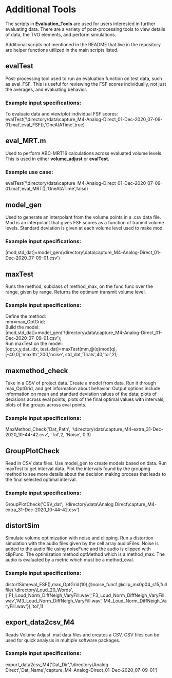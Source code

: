 # Additional Tools
The scripts in **Evaluation_Tools** are used for users interested in further evaluating data. There are a variety of post-processing tools to view details of data, the TVO elements, and perform simulations.

Additional scripts not mentioned in the README that live in the repository are helper functions utilized in the main scripts listed.

## evalTest
Post-processing tool used to run an evaluation function on test data, such as eval_FSF. This is useful for reviewing the FSF scores individually, not just the averages, and evaluating behavior. 
### Example input specifications:
To evaluate data and view/plot individual FSF scores: \
evalTest('\\directory\data\capture_M4-Analog-Direct_01-Dec-2020_07-09-01.mat',eval_FSF(),'OneAtATime',true)


## eval_MRT.m 
Used to perform ABC-MRT16 calculations across evaluated volume levels. This is used in either **volume_adjust** or **evalTest**. 

### Example use case:
evalTest('\\directory\data\capture_M4-Analog-Direct_01-Dec-2020_07-09-01.mat',eval_MRT(),'OneAtATime',false)

## model_gen 
Used to generate an interpolant from the volume points in a .csv data file. Mod is an interpolant that gives FSF scores as a function of tranmit volume levels. Standard deviation is given at each volume level used to make mod.
### Example input specifications:
[mod,std_dat]=model_gen(\\directory\data\capture_M4-Analog-Direct_01-Dec-2020_07-09-01.csv')

## maxTest 
Runs the method, subclass of method_max, on the func func over the range, given by range. Returns the optimum transmit volume level. 

### Example input specifications:
Define the method: \
mm=max_OptGrid; \
Build the model: \
[mod,std_dat]=model_gen('\directory\data\capture_M4-Analog-Direct_01-Dec-2020_07-09-01.csv'); \
Run maxTest on the model: \
[opt,x,y,dat_idx, test_dat]=maxTest(mm,@(q)mod(q),[-40,0],'maxIttr',200,'noise', std_dat,'Trials',40,'tol',2);


## maxmethod_check 
Take in a CSV of project data. Create a model from data. Run it through max_OptGrid, and get information about behavior. Output options include information on mean and standard deviation values of the data; plots of decisions across eval points; plots of the final optimal values with intervals; plots of the groups across eval points.

### Example input specifications:
MaxMethod_Check('Dat_Path', '\directory\data\capture_M4-extra_31-Dec-2020_10-44-42.csv', 'Tol',2, 'Noise', 0.3)

## GroupPlotCheck 
Read in CSV data files. Use model_gen to create models based on data. Run maxTest to get interval data. Plot the intervals found by the grouping method to see more details about the decision making process that leads to the final selected optimal interval. 

### Example input specifications:
GroupPlotCheck('CSV_dat', '\directory\data\Analog Direct\capture_M4-extra_31-Dec-2020_10-44-42.csv')

## distortSim 
Simulate volume optimization with noise and clipping. Run a distortion simulation with the audio files given by the cell array audioFiles. Noise is added to the audio file using noiseFunc and the audio is clipped with clipFunc. The optimization method optMethod which is a method_max. The audio is evaluated by a metric which must be a method_eval.

### Example input specifications:
distortSim(eval_FSF(),max_OptGrid(10),@noise_func1,@clip_mx0p04_s15,fullfile('\directory\Loud_20_Words',{'F1_Loud_Norm_DiffNeigh_VaryFill.wav','F3_Loud_Norm_DiffNeigh_VaryFill.wav','M3_Loud_Norm_DiffNeigh_VaryFill.wav','M4_Loud_Norm_DiffNeigh_VaryFill.wav'}),'tol',1)

## export_data2csv_M4
Reads Volume Adjust .mat data files and creates a CSV. CSV files can be used for quick analysis in multiple software packages.

### Example input specifications:
export_data2csv_M4('Dat_Dir','\directory\Analog Direct','Dat_Name','capture_M4-Analog-Direct_01-Dec-2020_07-09-01')
